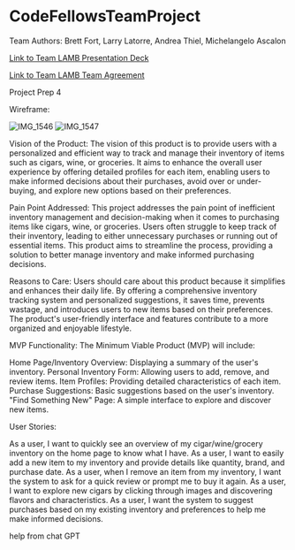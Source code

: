# CodeFellowsTeamProject
Team Authors: Brett Fort, Larry Latorre, Andrea Thiel, Michelangelo Ascalon

[Link to Team LAMB Presentation Deck](https://docs.google.com/presentation/d/1JXB5XX7Y00kMK1MGakeJeN2QJo5zWixYxuadhYulzU0/edit#slide=id.g2accd1c413_3_31)

[Link to Team LAMB Team Agreement](https://docs.google.com/document/d/1DnRYGVy_Ne1N-uAFK4ordtxe5QRqDowI8nunydRfIcY/edit?usp=sharing)

 Project Prep 4
 
 Wireframe:

![IMG_1546](https://github.com/BrettF5/DigitalCigarVault/assets/147453680/89086aac-4f88-4e5c-adb5-5d320db3c1bd)
![IMG_1547](https://github.com/BrettF5/DigitalCigarVault/assets/147453680/099c06d5-78c8-4042-93ec-2651d0d0d1f7)

Vision of the Product:
The vision of this product is to provide users with a personalized and efficient way to track and manage their inventory of items such as cigars, wine, or groceries. It aims to enhance the overall user experience by offering detailed profiles for each item, enabling users to make informed decisions about their purchases, avoid over or under-buying, and explore new options based on their preferences.

Pain Point Addressed:
This project addresses the pain point of inefficient inventory management and decision-making when it comes to purchasing items like cigars, wine, or groceries. Users often struggle to keep track of their inventory, leading to either unnecessary purchases or running out of essential items. This product aims to streamline the process, providing a solution to better manage inventory and make informed purchasing decisions.

Reasons to Care:
Users should care about this product because it simplifies and enhances their daily life. By offering a comprehensive inventory tracking system and personalized suggestions, it saves time, prevents wastage, and introduces users to new items based on their preferences. The product's user-friendly interface and features contribute to a more organized and enjoyable lifestyle.

MVP Functionality:
The Minimum Viable Product (MVP) will include:

Home Page/Inventory Overview: Displaying a summary of the user's inventory.
Personal Inventory Form: Allowing users to add, remove, and review items.
Item Profiles: Providing detailed characteristics of each item.
Purchase Suggestions: Basic suggestions based on the user's inventory.
"Find Something New" Page: A simple interface to explore and discover new items.


User Stories:

As a user, I want to quickly see an overview of my cigar/wine/grocery inventory on the home page to know what I have.
As a user, I want to easily add a new item to my inventory and provide details like quantity, brand, and purchase date.
As a user, when I remove an item from my inventory, I want the system to ask for a quick review or prompt me to buy it again.
As a user, I want to explore new cigars by clicking through images and discovering flavors and characteristics.
As a user, I want the system to suggest purchases based on my existing inventory and preferences to help me make informed decisions.

help from chat GPT



